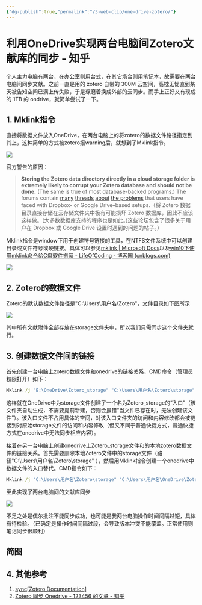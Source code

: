 ```yaml
---
{"dg-publish":true,"permalink":"/3-web-clip/one-drive-zotero/"}
---
```


# 利用OneDrive实现两台电脑间Zotero文献库的同步 - 知乎

个人主力电脑有两台，在办公室则用台式，在其它场合则用笔记本，故需要在两台电脑间同步文献。之前一直是用的 zotero 自带的 300M 云空间，高枕无忧直到某天被告知空间已满上传失败，于是琢磨着换成外部的云同步。而手上正好又有现成的 1TB 的 ondrive，就简单尝试了一下。

## 1. Mklink指令

直接将数据文件放入OneDrive，在两台电脑上的将zotero的数据文件路径指定到其上，这种简单的方式被zotero报warning后，就想到了Mklink指令。

![](https://pic2.zhimg.com/v2-dec4bbe49fe1d76f442c1a216d16b3d9_b.jpg)

官方警告的原因：

> **Storing the Zotero data directory directly in a cloud storage folder is extremely likely to corrupt your Zotero database and should not be done.** (The same is true of most database-backed programs.) The forums contain [many](https://www.zotero.org/forum/discussion/13359/) [threads](https://www.zotero.org/forum/discussion/27900/synching-to-dropbox/) [about](https://www.zotero.org/forum/discussion/6128/dropbox-and-zotero-15-case-conflicts/) [the problems](https://www.zotero.org/forum/discussion/24593/backing-up-a-large-database-without-corrupting-it/) that users have faced with Dropbox- or Google Drive–based setups.（将 Zotero 数据目录直接存储在云存储文件夹中极有可能损坏 Zotero 数据库，因此不应该这样做。(大多数数据库支持的程序也是如此。)这些论坛包含了很多关于用户在 Dropbox 或 Google Drive 设置时遇到的问题的帖子。）

Mklink指令是window下用于创建符号链接的工具，在NTFS文件系统中可以创建目录或文件符号或硬链接。具体可以参见[mklink | Microsoft Docs](https://docs.microsoft.com/en-us/windows-server/administration/windows-commands/mklink)以及[win10下使用mklink命令给C盘软件搬家 - LifeOfCoding - 博客园 (cnblogs.com)](https://www.cnblogs.com/life-of-coding/p/10871831.html)

![](https://pic3.zhimg.com/v2-d5e336f59783e20d12817d1f80497c36_b.jpg)

## 2. Zotero的数据文件

Zotero的默认数据文件路径是"C:\\Users\\用户名\\Zotero"，文件目录如下图所示

![](https://pic2.zhimg.com/v2-c5e363fb6bc713e22585a8b681745c31_b.jpg)

其中所有文献附件全部存放在storage文件夹中，所以我们只需同步这个文件夹就行。

## 3. 创建数据文件间的链接

首先创建一台电脑上zotero数据文件和onedrive的链接关系，CMD命令（管理员权限打开）如下：

```cmd
Mklink /j "E:\OneDrive\Zotero_storage" "C:\Users\用户名\Zotero\storage"
```

这样就在OneDrive中为storage文件创建了一个名为Zotero\_storage的“入口”（该文件夹自动生成，不需要提前新建，否则会报错“当文件已存在时，无法创建该文件”）。该入口文件不占用具体的空间，对该入口文件夹的访问和内容修改都会被链接到对原始storage文件的访问和内容修改（但又不同于普通快捷方式，普通快捷方式在onedrive中无法同步相应内容）。

接着在另一台电脑上创建onedrive上Zotero\_storage文件和的本地zotero数据文件的链接关系。首先需要删除本地Zotero文件中的storage文件（路径"C:\\Users\\用户名\\Zotero\\storage" ），然后用Mklink指令创建一个onedrive中数据文件的入口替代。CMD指令如下：

```cmd
Mklink /j "C:\Users\用户名\Zotero\storage" "C:\Users\用户名\OneDrive\Zotero_storage"
```

至此实现了两台电脑间的文献库同步

![](https://pic3.zhimg.com/v2-aa34851dc94103cacfdbc405b0a9202a_b.jpg)

不足之处是偶尔批注不能同步成功，也可能是我两台电脑操作时间间隔过短，具体有待检验。（已确定是操作时间间隔过段，会导致版本冲突不能覆盖。正常使用则笔记同步很顺利）

## 简图
<style>
.container {font-family: sans-serif; text-align: center;}
.button-wrapper button {z-index: 1;height: 40px; width: 100px; margin: 10px;padding: 5px;}
.excalidraw .App-menu_top .buttonList { display: flex;}
.excalidraw-wrapper { height: 800px; margin: 50px; position: relative;}
:root[dir="ltr"] .excalidraw .layer-ui__wrapper .zen-mode-transition.App-menu_bottom--transition-left {transform: none;}
</style><script src="https://unpkg.com/react@17/umd/react.production.min.js"></script><script src="https://unpkg.com/react-dom@17/umd/react-dom.production.min.js"></script><script type="text/javascript" src="https://unpkg.com/@excalidraw/excalidraw/dist/excalidraw.production.min.js"></script><div id="利用OneDrive实现两台电脑间Zotero文献库的同步_-_知乎_20220322-22_52_38excalidraw.md0"></div><script>(function(){const InitialData={"type":"excalidraw","version":2,"source":"https://excalidraw.com","elements":[{"type":"text","version":21,"versionNonce":685619058,"isDeleted":false,"id":"YE0vFE1f","fillStyle":"hachure","strokeWidth":1,"strokeStyle":"solid","roughness":1,"opacity":100,"angle":0,"x":-240,"y":-200,"strokeColor":"#5f3dc4","backgroundColor":"transparent","width":228,"height":35,"seed":96916,"groupIds":[],"strokeSharpness":"sharp","boundElements":[{"id":"79TKN4XVyoQ61k0RFUVKu","type":"arrow"}],"updated":1647964811672,"link":null,"fontSize":28,"fontFamily":1,"text":"OneDrive master","rawText":"OneDrive master","baseline":25,"textAlign":"left","verticalAlign":"top","containerId":null,"originalText":"OneDrive master"},{"type":"text","version":119,"versionNonce":471665970,"isDeleted":false,"id":"7adiQMQ6","fillStyle":"hachure","strokeWidth":1,"strokeStyle":"solid","roughness":1,"opacity":100,"angle":0,"x":-260,"y":-155,"strokeColor":"#c92a2a","backgroundColor":"transparent","width":201,"height":36,"seed":13914,"groupIds":[],"strokeSharpness":"sharp","boundElements":[],"updated":1647964831626,"link":null,"fontSize":16,"fontFamily":2,"text":"Actual location\nE:\\OneDrive\\Zotero_storage","rawText":"Actual location\nE:\\OneDrive\\Zotero_storage","baseline":32,"textAlign":"left","verticalAlign":"top","containerId":null,"originalText":"Actual location\nE:\\OneDrive\\Zotero_storage"},{"type":"text","version":297,"versionNonce":2022153966,"isDeleted":false,"id":"PLEDi3Rg","fillStyle":"hachure","strokeWidth":1,"strokeStyle":"solid","roughness":1,"opacity":100,"angle":0,"x":-600,"y":-220,"strokeColor":"#2b8a3e","backgroundColor":"transparent","width":180,"height":35,"seed":485955113,"groupIds":[],"strokeSharpness":"sharp","boundElements":[{"id":"ystW1pN8s8RXJ4OMFWU-s","type":"arrow"},{"id":"tTJa2-suRJeVsGafeV_Yx","type":"arrow"}],"updated":1647964683244,"link":null,"fontSize":28,"fontFamily":1,"text":"Zotero cloud","rawText":"Zotero cloud","baseline":25,"textAlign":"left","verticalAlign":"top","containerId":null,"originalText":"Zotero cloud"},{"type":"rectangle","version":228,"versionNonce":1234359794,"isDeleted":false,"id":"KxNbQ5mf4CbKZHRsjP73A","fillStyle":"hachure","strokeWidth":1,"strokeStyle":"solid","roughness":1,"opacity":100,"angle":0,"x":-600,"y":-80,"strokeColor":"#5c940d","backgroundColor":"transparent","width":126,"height":60,"seed":575372519,"groupIds":[],"strokeSharpness":"sharp","boundElements":[{"id":"AVh1fYRv","type":"text"},{"id":"F1KuZFNMdmGSU8LFsuYSR","type":"arrow"},{"id":"tTJa2-suRJeVsGafeV_Yx","type":"arrow"}],"updated":1647964824089,"link":null},{"type":"text","version":214,"versionNonce":1847802414,"isDeleted":false,"id":"AVh1fYRv","fillStyle":"hachure","strokeWidth":1,"strokeStyle":"solid","roughness":1,"opacity":100,"angle":0,"x":-595,"y":-67.5,"strokeColor":"#5c940d","backgroundColor":"transparent","width":116,"height":35,"seed":400845065,"groupIds":[],"strokeSharpness":"sharp","boundElements":[],"updated":1647964824089,"link":null,"fontSize":28,"fontFamily":1,"text":"data","rawText":"data","baseline":25,"textAlign":"center","verticalAlign":"middle","containerId":"KxNbQ5mf4CbKZHRsjP73A","originalText":"data"},{"type":"rectangle","version":421,"versionNonce":1996774194,"isDeleted":false,"id":"vki1SrkrzXs3hXvw-p0UP","fillStyle":"hachure","strokeWidth":1,"strokeStyle":"solid","roughness":1,"opacity":100,"angle":0,"x":-300,"y":-80,"strokeColor":"#5f3dc4","backgroundColor":"transparent","width":200,"height":60,"seed":364464135,"groupIds":[],"strokeSharpness":"sharp","boundElements":[{"id":"IAkSSzY0","type":"text"},{"id":"RjWV_-7dlu_WpW-BuGxju","type":"arrow"},{"id":"t2GNyo4j","type":"arrow"}],"updated":1647964689190,"link":null},{"type":"text","version":540,"versionNonce":1116597170,"isDeleted":false,"id":"IAkSSzY0","fillStyle":"hachure","strokeWidth":1,"strokeStyle":"solid","roughness":1,"opacity":100,"angle":0,"x":-295,"y":-62.5,"strokeColor":"#5f3dc4","backgroundColor":"transparent","width":190,"height":25,"seed":862216169,"groupIds":[],"strokeSharpness":"sharp","boundElements":[],"updated":1647964820696,"link":"[[3. Web-clip/利用OneDrive实现两台电脑间Zotero文献库的同步 - 知乎|3. Web-clip/利用OneDrive实现两台电脑间Zotero文献库的同步 - 知乎]]","fontSize":20,"fontFamily":1,"text":"attachments","rawText":"attachments","baseline":18,"textAlign":"center","verticalAlign":"middle","containerId":"vki1SrkrzXs3hXvw-p0UP","originalText":"attachments"},{"type":"ellipse","version":480,"versionNonce":80935538,"isDeleted":false,"id":"jMPPE6UiYmPHWsmZs3vf1","fillStyle":"hachure","strokeWidth":1,"strokeStyle":"solid","roughness":1,"opacity":100,"angle":0,"x":-482.57142857142867,"y":145.78571428571433,"strokeColor":"#c92a2a","backgroundColor":"transparent","width":269,"height":134,"seed":1803595559,"groupIds":[],"strokeSharpness":"sharp","boundElements":[{"id":"2nYVPodO","type":"text"},{"id":"F1KuZFNMdmGSU8LFsuYSR","type":"arrow"},{"id":"RjWV_-7dlu_WpW-BuGxju","type":"arrow"}],"updated":1647964683244,"link":null},{"type":"text","version":397,"versionNonce":555940914,"isDeleted":false,"id":"2nYVPodO","fillStyle":"hachure","strokeWidth":1,"strokeStyle":"solid","roughness":1,"opacity":100,"angle":0,"x":-477.57142857142867,"y":177.78571428571433,"strokeColor":"#c92a2a","backgroundColor":"transparent","width":259,"height":70,"seed":226654921,"groupIds":[],"strokeSharpness":"sharp","boundElements":[],"updated":1647965089751,"link":null,"fontSize":28,"fontFamily":1,"text":"zotero Local in \nmaster PC","rawText":"zotero Local in master PC","baseline":60,"textAlign":"center","verticalAlign":"middle","containerId":"jMPPE6UiYmPHWsmZs3vf1","originalText":"zotero Local in master PC"},{"type":"arrow","version":1172,"versionNonce":399919598,"isDeleted":false,"id":"F1KuZFNMdmGSU8LFsuYSR","fillStyle":"hachure","strokeWidth":1,"strokeStyle":"solid","roughness":2,"opacity":100,"angle":6.050040832470876,"x":-523.1253024121903,"y":-37.72298941328416,"strokeColor":"#000000","backgroundColor":"transparent","width":138.46424954887766,"height":201.64144329218632,"seed":866980649,"groupIds":[],"strokeSharpness":"round","boundElements":[],"updated":1647965089810,"link":null,"startBinding":{"elementId":"KxNbQ5mf4CbKZHRsjP73A","gap":1,"focus":0.43458658339464173},"endBinding":{"elementId":"jMPPE6UiYmPHWsmZs3vf1","gap":1.0177118445547724,"focus":0.38737704820719676},"lastCommittedPoint":null,"startArrowhead":null,"endArrowhead":"arrow","points":[[0,0],[138.46424954887766,201.64144329218632]]},{"type":"arrow","version":2008,"versionNonce":1452465198,"isDeleted":false,"id":"RjWV_-7dlu_WpW-BuGxju","fillStyle":"hachure","strokeWidth":1,"strokeStyle":"solid","roughness":1,"opacity":100,"angle":0,"x":-202.14388490046588,"y":-18.5,"strokeColor":"#000000","backgroundColor":"transparent","width":136.49905047415643,"height":162.95052677490753,"seed":1994013097,"groupIds":[],"strokeSharpness":"round","boundElements":[],"updated":1647965089810,"link":null,"startBinding":{"elementId":"vki1SrkrzXs3hXvw-p0UP","gap":1.5,"focus":-0.19374047224844876},"endBinding":{"elementId":"jMPPE6UiYmPHWsmZs3vf1","gap":1.5,"focus":-0.3280770865484326},"lastCommittedPoint":null,"startArrowhead":null,"endArrowhead":"arrow","points":[[0,0],[-136.49905047415643,162.95052677490753]]},{"type":"arrow","version":771,"versionNonce":754495154,"isDeleted":false,"id":"tTJa2-suRJeVsGafeV_Yx","fillStyle":"hachure","strokeWidth":1,"strokeStyle":"solid","roughness":1,"opacity":100,"angle":0,"x":-536.9924981787424,"y":-85.7671957671958,"strokeColor":"#000000","backgroundColor":"transparent","width":16.964252433245292,"height":95.5291005291005,"seed":641618279,"groupIds":[],"strokeSharpness":"round","boundElements":[],"updated":1647965089808,"link":null,"startBinding":{"elementId":"KxNbQ5mf4CbKZHRsjP73A","gap":5.767195767195803,"focus":-0.09284860897763994},"endBinding":{"elementId":"PLEDi3Rg","gap":3.7037037037037033,"focus":0.06726457399103139},"lastCommittedPoint":null,"startArrowhead":null,"endArrowhead":"arrow","points":[[0,0],[16.964252433245292,-95.5291005291005]]},{"type":"arrow","version":1405,"versionNonce":2053402542,"isDeleted":false,"id":"t2GNyo4j","fillStyle":"hachure","strokeWidth":1,"strokeStyle":"solid","roughness":1,"opacity":100,"angle":0,"x":-181.71566729782887,"y":-81.5,"strokeColor":"#000000","backgroundColor":"transparent","width":38.6083318228292,"height":38.685368509963155,"seed":761105543,"groupIds":[],"strokeSharpness":"round","boundElements":[],"updated":1647965089809,"link":"","startBinding":{"elementId":"vki1SrkrzXs3hXvw-p0UP","gap":1.5,"focus":-0.10122297275503975},"endBinding":null,"lastCommittedPoint":null,"startArrowhead":null,"endArrowhead":"arrow","points":[[0,0],[38.6083318228292,-38.685368509963155]]},{"type":"ellipse","version":567,"versionNonce":130480050,"isDeleted":false,"id":"RRZVOgJ_Wnk7KMJjFnreQ","fillStyle":"hachure","strokeWidth":1,"strokeStyle":"solid","roughness":1,"opacity":100,"angle":0,"x":176.35338345864682,"y":131.32706766917306,"strokeColor":"#0b7285","backgroundColor":"transparent","width":269,"height":134,"seed":1106755113,"groupIds":[],"strokeSharpness":"sharp","boundElements":[{"id":"2upcqXHR","type":"text"},{"id":"F1KuZFNMdmGSU8LFsuYSR","type":"arrow"},{"id":"RjWV_-7dlu_WpW-BuGxju","type":"arrow"},{"id":"iT3mOvaLO9KOATLmvjN0T","type":"arrow"}],"updated":1647964683245,"link":null},{"type":"text","version":493,"versionNonce":69364270,"isDeleted":false,"id":"2upcqXHR","fillStyle":"hachure","strokeWidth":1,"strokeStyle":"solid","roughness":1,"opacity":100,"angle":0,"x":181.35338345864682,"y":163.32706766917306,"strokeColor":"#0b7285","backgroundColor":"transparent","width":259,"height":70,"seed":1225348327,"groupIds":[],"strokeSharpness":"sharp","boundElements":[],"updated":1647965089753,"link":null,"fontSize":28,"fontFamily":1,"text":"zotero Local in \nslave PC","rawText":"zotero Local in slave PC","baseline":60,"textAlign":"center","verticalAlign":"middle","containerId":"RRZVOgJ_Wnk7KMJjFnreQ","originalText":"zotero Local in slave PC"},{"type":"rectangle","version":293,"versionNonce":363109422,"isDeleted":false,"id":"3nwrOLdu_jOB5rwShHhIF","fillStyle":"hachure","strokeWidth":1,"strokeStyle":"dashed","roughness":1,"opacity":100,"angle":0,"x":40,"y":-60,"strokeColor":"#5c940d","backgroundColor":"transparent","width":126,"height":81,"seed":2131066055,"groupIds":[],"strokeSharpness":"sharp","boundElements":[{"id":"QrWrKQ1Q","type":"text"},{"id":"F1KuZFNMdmGSU8LFsuYSR","type":"arrow"},{"id":"tTJa2-suRJeVsGafeV_Yx","type":"arrow"},{"id":"ystW1pN8s8RXJ4OMFWU-s","type":"arrow"}],"updated":1647965053184,"link":null},{"type":"text","version":265,"versionNonce":12168942,"isDeleted":false,"id":"QrWrKQ1Q","fillStyle":"hachure","strokeWidth":1,"strokeStyle":"solid","roughness":1,"opacity":100,"angle":0,"x":45,"y":-37,"strokeColor":"#5c940d","backgroundColor":"transparent","width":116,"height":35,"seed":2075318057,"groupIds":[],"strokeSharpness":"sharp","boundElements":[],"updated":1647964922830,"link":null,"fontSize":28,"fontFamily":1,"text":"data","rawText":"data","baseline":25,"textAlign":"center","verticalAlign":"middle","containerId":"3nwrOLdu_jOB5rwShHhIF","originalText":"data"},{"type":"arrow","version":1162,"versionNonce":763051890,"isDeleted":false,"id":"ystW1pN8s8RXJ4OMFWU-s","fillStyle":"solid","strokeWidth":4,"strokeStyle":"dotted","roughness":0,"opacity":100,"angle":0,"x":-501.2233257275239,"y":-225.38642439431888,"strokeColor":"#2b8a3e","backgroundColor":"#ced4da","width":630.951285911876,"height":229.10907247794393,"seed":773700489,"groupIds":[],"strokeSharpness":"round","boundElements":[],"updated":1647965089813,"link":null,"startBinding":{"elementId":"PLEDi3Rg","focus":-0.5683445595411445,"gap":5.386424394318851},"endBinding":{"elementId":"3nwrOLdu_jOB5rwShHhIF","gap":14.524970963994804,"focus":0.8258059462031364},"lastCommittedPoint":null,"startArrowhead":null,"endArrowhead":"triangle","points":[[0,0],[362.36906072209473,-78.24761904761985],[630.951285911876,150.86145343032408]]},{"type":"rectangle","version":451,"versionNonce":1823268274,"isDeleted":false,"id":"I95dVE-U4R7kPRvnIlC2w","fillStyle":"hachure","strokeWidth":1,"strokeStyle":"solid","roughness":1,"opacity":100,"angle":0,"x":340,"y":-100,"strokeColor":"#5f3dc4","backgroundColor":"transparent","width":201,"height":45,"seed":828206215,"groupIds":[],"strokeSharpness":"sharp","boundElements":[{"id":"k1ZXlaVj","type":"text"},{"id":"RjWV_-7dlu_WpW-BuGxju","type":"arrow"},{"id":"8qjhnELroVGAmHCOWOmqI","type":"arrow"},{"id":"iT3mOvaLO9KOATLmvjN0T","type":"arrow"},{"id":"vjrAPyWehObaqWzKXU-cb","type":"arrow"}],"updated":1647964921666,"link":null},{"type":"text","version":427,"versionNonce":660508270,"isDeleted":false,"id":"k1ZXlaVj","fillStyle":"hachure","strokeWidth":1,"strokeStyle":"solid","roughness":1,"opacity":100,"angle":0,"x":345,"y":-95,"strokeColor":"#5f3dc4","backgroundColor":"transparent","width":191,"height":35,"seed":786613097,"groupIds":[],"strokeSharpness":"sharp","boundElements":[],"updated":1647964921666,"link":null,"fontSize":28,"fontFamily":1,"text":"attachments","rawText":"attachments","baseline":25,"textAlign":"center","verticalAlign":"middle","containerId":"I95dVE-U4R7kPRvnIlC2w","originalText":"attachments"},{"type":"arrow","version":1717,"versionNonce":381367602,"isDeleted":false,"id":"79TKN4XVyoQ61k0RFUVKu","fillStyle":"solid","strokeWidth":4,"strokeStyle":"dotted","roughness":0,"opacity":100,"angle":0,"x":-120,"y":-206.32645385275782,"strokeColor":"#5f3dc4","backgroundColor":"#ced4da","width":443.1863860043162,"height":130.3745882629712,"seed":820300969,"groupIds":[],"strokeSharpness":"round","boundElements":[],"updated":1647964873465,"link":null,"startBinding":{"elementId":"YE0vFE1f","focus":-0.15864336520467376,"gap":6.3264538527578225},"endBinding":{"elementId":"A8yHYGqO","focus":0.20304012662200463,"gap":1},"lastCommittedPoint":null,"startArrowhead":null,"endArrowhead":"triangle","points":[[0,0],[149.1728112297693,-130.3745882629712],[443.1863860043162,-14.673546147242178]]},{"type":"arrow","version":409,"versionNonce":1788346158,"isDeleted":false,"id":"QEWdUolXPJz7VzC5Gbomc","fillStyle":"hachure","strokeWidth":1,"strokeStyle":"solid","roughness":1,"opacity":100,"angle":0,"x":540,"y":-60,"strokeColor":"#000000","backgroundColor":"transparent","width":27.46678075245586,"height":348.14831477761675,"seed":802067847,"groupIds":[],"strokeSharpness":"round","boundElements":[],"updated":1647965076313,"link":null,"startBinding":null,"endBinding":{"elementId":"dsFBFweAtcfKJhBjbMO1J","gap":31.851685222383175,"focus":0.6206191056000411},"lastCommittedPoint":null,"startArrowhead":null,"endArrowhead":"arrow","points":[[0,0],[27.46678075245586,348.14831477761675]]},{"type":"arrow","version":244,"versionNonce":1384546610,"isDeleted":false,"id":"iT3mOvaLO9KOATLmvjN0T","fillStyle":"hachure","strokeWidth":1,"strokeStyle":"solid","roughness":1,"opacity":100,"angle":0,"x":461.565263485517,"y":-50.88924963924983,"strokeColor":"#000000","backgroundColor":"transparent","width":155.4001290578903,"height":181.25703205231042,"seed":949279817,"groupIds":[],"strokeSharpness":"round","boundElements":[],"updated":1647965089814,"link":null,"startBinding":{"elementId":"I95dVE-U4R7kPRvnIlC2w","gap":4.110750360750173,"focus":-0.36630598061079056},"endBinding":{"elementId":"RRZVOgJ_Wnk7KMJjFnreQ","gap":1,"focus":-0.4304393043792876},"lastCommittedPoint":null,"startArrowhead":null,"endArrowhead":"arrow","points":[[0,0],[-155.4001290578903,181.25703205231042]]},{"type":"text","version":142,"versionNonce":2133351022,"isDeleted":false,"id":"i73QmlQu","fillStyle":"hachure","strokeWidth":1,"strokeStyle":"dotted","roughness":2,"opacity":100,"angle":0,"x":-280,"y":20,"strokeColor":"#c92a2a","backgroundColor":"transparent","width":264,"height":38,"seed":1374181806,"groupIds":[],"strokeSharpness":"sharp","boundElements":[],"updated":1647964829392,"link":null,"fontSize":16,"fontFamily":3,"text":"Link (MkLink):\nC:\\Users\\user\\Zotero\\storage","rawText":"Link (MkLink):\nC:\\Users\\user\\Zotero\\storage","baseline":34,"textAlign":"left","verticalAlign":"top","containerId":null,"originalText":"Link (MkLink):\nC:\\Users\\user\\Zotero\\storage"},{"type":"text","version":42,"versionNonce":869038514,"isDeleted":false,"id":"A8yHYGqO","fillStyle":"hachure","strokeWidth":1,"strokeStyle":"solid","roughness":1,"opacity":100,"angle":0,"x":240,"y":-220,"strokeColor":"#5f3dc4","backgroundColor":"transparent","width":200,"height":34,"seed":1939663026,"groupIds":[],"strokeSharpness":"sharp","boundElements":[{"id":"79TKN4XVyoQ61k0RFUVKu","type":"arrow"},{"id":"vjrAPyWehObaqWzKXU-cb","type":"arrow"}],"updated":1647964873418,"link":null,"fontSize":27.317073170731707,"fontFamily":1,"text":"OneDrive slave","rawText":"OneDrive slave","baseline":24,"textAlign":"left","verticalAlign":"top","containerId":null,"originalText":"OneDrive slave"},{"type":"arrow","version":211,"versionNonce":1078168306,"isDeleted":false,"id":"vjrAPyWehObaqWzKXU-cb","fillStyle":"hachure","strokeWidth":1,"strokeStyle":"solid","roughness":1,"opacity":100,"angle":0,"x":344.64789778974,"y":-182.65861719805335,"strokeColor":"#000000","backgroundColor":"transparent","width":75.41687029287641,"height":76.2305532349393,"seed":395464370,"groupIds":[],"strokeSharpness":"round","boundElements":[],"updated":1647965089814,"link":null,"startBinding":{"elementId":"A8yHYGqO","gap":3.3413828019466667,"focus":0.13248189568337607},"endBinding":{"elementId":"I95dVE-U4R7kPRvnIlC2w","gap":6.428063963114047,"focus":0.06666720108038052},"lastCommittedPoint":null,"startArrowhead":null,"endArrowhead":"arrow","points":[[0,0],[75.41687029287641,76.2305532349393]]},{"type":"text","version":160,"versionNonce":78623726,"isDeleted":false,"id":"d7sckug2","fillStyle":"hachure","strokeWidth":1,"strokeStyle":"solid","roughness":1,"opacity":100,"angle":0,"x":380,"y":-180,"strokeColor":"#c92a2a","backgroundColor":"transparent","width":284,"height":36,"seed":1603283570,"groupIds":[],"strokeSharpness":"sharp","boundElements":[],"updated":1647964909399,"link":null,"fontSize":16,"fontFamily":2,"text":"Actual location\nC:\\Users\\user\\OneDrive\\Zotero_storage","rawText":"Actual location\nC:\\Users\\user\\OneDrive\\Zotero_storage","baseline":32,"textAlign":"left","verticalAlign":"top","containerId":null,"originalText":"Actual location\nC:\\Users\\user\\OneDrive\\Zotero_storage"},{"type":"text","version":204,"versionNonce":1533249646,"isDeleted":false,"id":"Rzx7vmWl","fillStyle":"hachure","strokeWidth":1,"strokeStyle":"dotted","roughness":2,"opacity":100,"angle":0,"x":280,"y":-40,"strokeColor":"#c92a2a","backgroundColor":"transparent","width":264,"height":38,"seed":2024736302,"groupIds":[],"strokeSharpness":"sharp","boundElements":[],"updated":1647964929339,"link":null,"fontSize":16,"fontFamily":3,"text":"Link (MkLink):\nC:\\Users\\user\\Zotero\\storage","rawText":"Link (MkLink):\nC:\\Users\\user\\Zotero\\storage","baseline":34,"textAlign":"left","verticalAlign":"top","containerId":null,"originalText":"Link (MkLink):\nC:\\Users\\user\\Zotero\\storage"},{"type":"image","version":105,"versionNonce":1042170098,"isDeleted":false,"id":"dsFBFweAtcfKJhBjbMO1J","fillStyle":"hachure","strokeWidth":1,"strokeStyle":"dotted","roughness":2,"opacity":100,"angle":0,"x":-20.000000000000057,"y":320,"strokeColor":"transparent","backgroundColor":"transparent","width":744.1502276176026,"height":869.494680851064,"seed":934462702,"groupIds":[],"strokeSharpness":"round","boundElements":[{"id":"QEWdUolXPJz7VzC5Gbomc","type":"arrow"}],"updated":1647965076307,"link":null,"status":"pending","fileId":"b1ddef97db3c65212e1d33264ee48379686a3c35","scale":[1,1]},{"type":"text","version":226,"versionNonce":1544400366,"isDeleted":false,"id":"Mmeh4LSQ","fillStyle":"hachure","strokeWidth":1,"strokeStyle":"dotted","roughness":2,"opacity":100,"angle":0,"x":240,"y":520,"strokeColor":"#c92a2a","backgroundColor":"transparent","width":264,"height":38,"seed":1637706162,"groupIds":[],"strokeSharpness":"sharp","boundElements":[],"updated":1647965090983,"link":null,"fontSize":16,"fontFamily":3,"text":"Link (MkLink):\nC:\\Users\\user\\Zotero\\storage","rawText":"Link (MkLink):\nC:\\Users\\user\\Zotero\\storage","baseline":34,"textAlign":"left","verticalAlign":"top","containerId":null,"originalText":"Link (MkLink):\nC:\\Users\\user\\Zotero\\storage"},{"type":"text","version":160,"versionNonce":78623726,"isDeleted":false,"id":"HzmeNA7I","fillStyle":"hachure","strokeWidth":1,"strokeStyle":"solid","roughness":1,"opacity":100,"angle":0,"x":340,"y":-100,"strokeColor":"#c92a2a","backgroundColor":"transparent","width":284,"height":36,"seed":1715322926,"groupIds":[],"strokeSharpness":"sharp","boundElements":[],"updated":1647965093115,"link":null,"fontSize":16,"fontFamily":2,"text":"Actual location\nC:\\Users\\user\\OneDrive\\Zotero_storage","rawText":"Actual location\nC:\\Users\\user\\OneDrive\\Zotero_storage","baseline":32,"textAlign":"left","verticalAlign":"top","containerId":null,"originalText":"Actual location\nC:\\Users\\user\\OneDrive\\Zotero_storage"}],"appState":{"theme":"light","viewBackgroundColor":"#ffffff","currentItemStrokeColor":"#c92a2a","currentItemBackgroundColor":"transparent","currentItemFillStyle":"hachure","currentItemStrokeWidth":1,"currentItemStrokeStyle":"dotted","currentItemRoughness":2,"currentItemOpacity":100,"currentItemFontFamily":1,"currentItemFontSize":16,"currentItemTextAlign":"left","currentItemStrokeSharpness":"sharp","currentItemStartArrowhead":null,"currentItemEndArrowhead":"arrow","currentItemLinearStrokeSharpness":"round","gridSize":20,"colorPalette":{}},"files":{}};InitialData.scrollToContent=true;App=()=>{const e=React.useRef(null),t=React.useRef(null),[n,i]=React.useState({width:void 0,height:void 0});return React.useEffect(()=>{i({width:t.current.getBoundingClientRect().width,height:t.current.getBoundingClientRect().height});const e=()=>{i({width:t.current.getBoundingClientRect().width,height:t.current.getBoundingClientRect().height})};return window.addEventListener("resize",e),()=>window.removeEventListener("resize",e)},[t]),React.createElement(React.Fragment,null,React.createElement("div",{className:"excalidraw-wrapper",ref:t},React.createElement(Excalidraw.default,{ref:e,width:n.width,height:n.height,initialData:InitialData,viewModeEnabled:!0,zenModeEnabled:!0,gridModeEnabled:!1})))},excalidrawWrapper=document.getElementById("利用OneDrive实现两台电脑间Zotero文献库的同步_-_知乎_20220322-22_52_38excalidraw.md0");ReactDOM.render(React.createElement(App),excalidrawWrapper);})();</script>

## 4. 其他参考

1.  [sync[Zotero Documentation]](https://www.zotero.org/support/sync)
2.  [Zotero 同步 Onedrive - 123456 的文章 - 知乎](https://zhuanlan.zhihu.com/p/31869164)